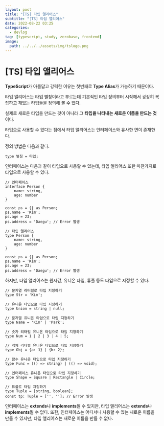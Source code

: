```yaml
---
layout: post
title: "[TS] 타입 앨리어스"
subtitle: "[TS] 타입 앨리어스"
date: 2022-08-22 03:25
categories:
  - devlog
tag: [typescript, study, zerobase, frontend]
image:
  path: ../../../assets/img/tslogo.png
---
```


# [TS] 타입 앨리어스

**TypeScript**가 아름답고 강력한 이유는 첫번째로 **Type Alias**가 가능하기 때문이다. 

타입 앨리어스는 타입 별칭이라고 부르는데 기본적인 타입 정의부터 시작해서 굉장히 복잡하고 재밌는 타입들을 정의해 볼 수 있다.

실제로 새로운 타입을 만드는 것이 아니라 그 **타입을 나타내는 새로운 이름을 만드는 것**이다.

타입으로 사용할 수 있다는 점에서 타입 앨리어스는 인터페이스와 유사한 면이 존재한다.

정의 방법은 다음과 같다.

```tsx
type 별칭 = 타입;
```

인터페이스는 다음과 같이 타입으로 사용할 수 있는데, 타입 앨리어스 또한 마찬가지로 타입으로 사용할 수 있다.

```tsx
// 인터페이스
interface Person {
	name: string,
	age: number
}

const ps = {} as Person;
ps.name = 'Kim';
ps.age = 23;
ps.address = 'Daegu'; // Error 발생

// 타입 앨리어스
type Person {
	name: string,
	age: number
}

const ps = {} as Person;
ps.name = 'Kim';
ps.age = 23;
ps.address = 'Daegu'; // Error 발생
```

하지만, 타입 앨리어스는 원시값, 유니온 타입, 튜플 등도 타입으로 지정할 수 있다.

```tsx
// 문자열 리터럴로 타입 지정하기
type Str = 'Kim';

// 유니온 타입으로 타입 지정하기
type Union = string | null;

// 문자열 유니온 타입으로 타입 지정하기
type Name = 'Kim' | 'Park';

// 숫자 리터럴 유니온 타입으로 타입 지정하기
type Num = 1 | 2 | 3 | 4 | 5;

// 객체 리터럴 유니온 타입으로 타입 지정하기
type Obj = {a: 1} | {b: 2};

// 함수 유니온 타입으로 타입 지정하기
type Func = (() => string) | (() => void);

// 인터페이스 유니온 타입으로 타입 지정하기
type Shape = Square | Rectangle | Circle;

// 튜플로 타입 지정하기
type Tuple = [string, boolean];
const tp: Tuple = ['', '']; // Error 발생
```

인터페이스는 **extends**나 **implements**될 수 있지만, 타입 앨리어스는 **extends**나 **implements**될 수 없다. 또한, 인터페이스는 어디서나 사용할 수 있는 새로운 이름을 만들 수 있지만, 타입 앨리어스는 새로운 이름을 만들 수 없다.